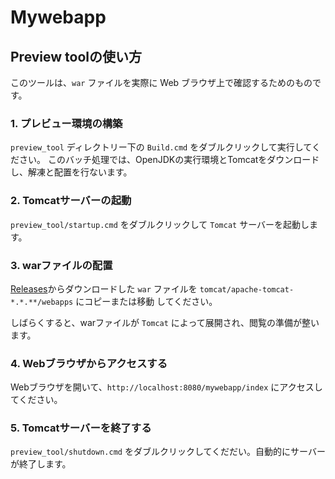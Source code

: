 # Mywebapp

## Preview toolの使い方

このツールは、`war` ファイルを実際に Web ブラウザ上で確認するためのものです。

### 1. プレビュー環境の構築

`preview_tool` ディレクトリー下の `Build.cmd` をダブルクリックして実行してください。
このバッチ処理では、OpenJDKの実行環境とTomcatをダウンロードし、解凍と配置を行ないます。

### 2. Tomcatサーバーの起動

`preview_tool/startup.cmd` をダブルクリックして `Tomcat` サーバーを起動します。

### 3. warファイルの配置

[Releases](https://github.com/uinme/mywebapp/releases)からダウンロードした
 `war` ファイルを `tomcat/apache-tomcat-*.*.**/webapps` にコピーまたは移動
してください。

しばらくすると、warファイルが `Tomcat` によって展開され、閲覧の準備が整います。

### 4. Webブラウザからアクセスする

Webブラウザを開いて、`http://localhost:8080/mywebapp/index` にアクセスしてください。

### 5. Tomcatサーバーを終了する

`preview_tool/shutdown.cmd` をダブルクリックしてくだだい。自動的にサーバーが終了します。
